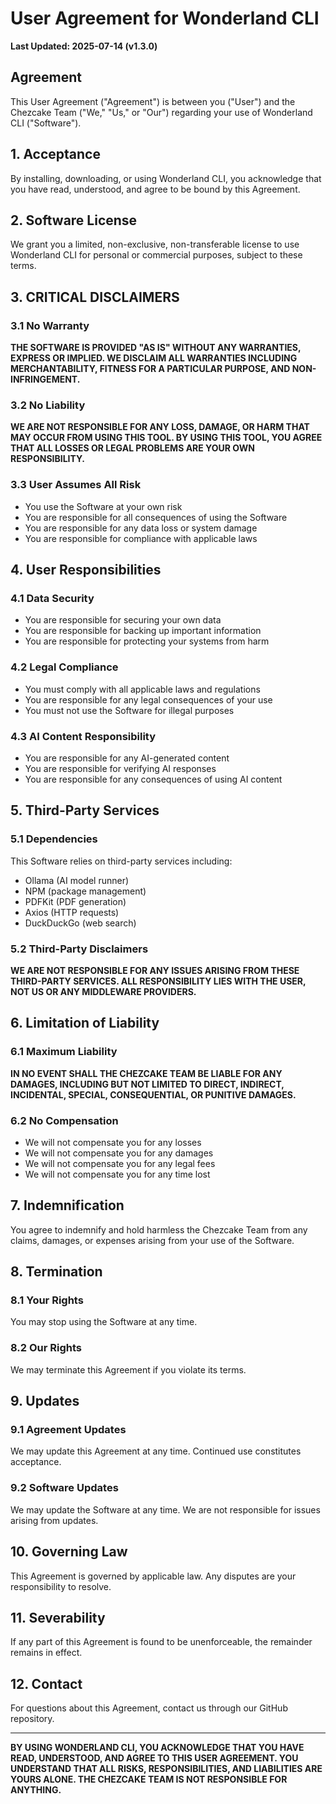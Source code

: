# User Agreement for Wonderland CLI

**Last Updated: 2025-07-14 (v1.3.0)**

## Agreement

This User Agreement ("Agreement") is between you ("User") and the Chezcake Team ("We," "Us," or "Our") regarding your use of Wonderland CLI ("Software").

## 1. Acceptance

By installing, downloading, or using Wonderland CLI, you acknowledge that you have read, understood, and agree to be bound by this Agreement.

## 2. Software License

We grant you a limited, non-exclusive, non-transferable license to use Wonderland CLI for personal or commercial purposes, subject to these terms.

## 3. CRITICAL DISCLAIMERS

### 3.1 No Warranty
**THE SOFTWARE IS PROVIDED "AS IS" WITHOUT ANY WARRANTIES, EXPRESS OR IMPLIED. WE DISCLAIM ALL WARRANTIES INCLUDING MERCHANTABILITY, FITNESS FOR A PARTICULAR PURPOSE, AND NON-INFRINGEMENT.**

### 3.2 No Liability
**WE ARE NOT RESPONSIBLE FOR ANY LOSS, DAMAGE, OR HARM THAT MAY OCCUR FROM USING THIS TOOL. BY USING THIS TOOL, YOU AGREE THAT ALL LOSSES OR LEGAL PROBLEMS ARE YOUR OWN RESPONSIBILITY.**

### 3.3 User Assumes All Risk
- You use the Software at your own risk
- You are responsible for all consequences of using the Software
- You are responsible for any data loss or system damage
- You are responsible for compliance with applicable laws

## 4. User Responsibilities

### 4.1 Data Security
- You are responsible for securing your own data
- You are responsible for backing up important information
- You are responsible for protecting your systems from harm

### 4.2 Legal Compliance
- You must comply with all applicable laws and regulations
- You are responsible for any legal consequences of your use
- You must not use the Software for illegal purposes

### 4.3 AI Content Responsibility
- You are responsible for any AI-generated content
- You are responsible for verifying AI responses
- You are responsible for any consequences of using AI content

## 5. Third-Party Services

### 5.1 Dependencies
This Software relies on third-party services including:
- Ollama (AI model runner)
- NPM (package management)
- PDFKit (PDF generation)
- Axios (HTTP requests)
- DuckDuckGo (web search)

### 5.2 Third-Party Disclaimers
**WE ARE NOT RESPONSIBLE FOR ANY ISSUES ARISING FROM THESE THIRD-PARTY SERVICES. ALL RESPONSIBILITY LIES WITH THE USER, NOT US OR ANY MIDDLEWARE PROVIDERS.**

## 6. Limitation of Liability

### 6.1 Maximum Liability
**IN NO EVENT SHALL THE CHEZCAKE TEAM BE LIABLE FOR ANY DAMAGES, INCLUDING BUT NOT LIMITED TO DIRECT, INDIRECT, INCIDENTAL, SPECIAL, CONSEQUENTIAL, OR PUNITIVE DAMAGES.**

### 6.2 No Compensation
- We will not compensate you for any losses
- We will not compensate you for any damages
- We will not compensate you for any legal fees
- We will not compensate you for any time lost

## 7. Indemnification

You agree to indemnify and hold harmless the Chezcake Team from any claims, damages, or expenses arising from your use of the Software.

## 8. Termination

### 8.1 Your Rights
You may stop using the Software at any time.

### 8.2 Our Rights
We may terminate this Agreement if you violate its terms.

## 9. Updates

### 9.1 Agreement Updates
We may update this Agreement at any time. Continued use constitutes acceptance.

### 9.2 Software Updates
We may update the Software at any time. We are not responsible for issues arising from updates.

## 10. Governing Law

This Agreement is governed by applicable law. Any disputes are your responsibility to resolve.

## 11. Severability

If any part of this Agreement is found to be unenforceable, the remainder remains in effect.

## 12. Contact

For questions about this Agreement, contact us through our GitHub repository.

---

**BY USING WONDERLAND CLI, YOU ACKNOWLEDGE THAT YOU HAVE READ, UNDERSTOOD, AND AGREE TO THIS USER AGREEMENT. YOU UNDERSTAND THAT ALL RISKS, RESPONSIBILITIES, AND LIABILITIES ARE YOURS ALONE. THE CHEZCAKE TEAM IS NOT RESPONSIBLE FOR ANYTHING.** 